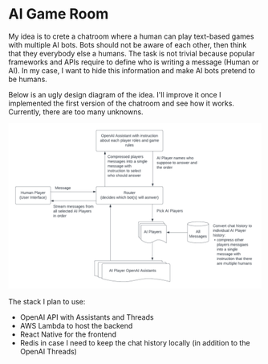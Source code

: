 # AI Game Room

My idea is to crete a chatroom where a human can play text-based games with multiple AI bots. Bots should not be aware of each other, then think that they everybody else a humans. The task is not trivial because popular frameworks and APIs require to define who is writing a message (Human or AI). In my case, I want to hide this information and make AI bots pretend to be humans.

Below is an ugly design diagram of the idea. I'll improve it once I implemented the first version of the chatroom and see how it works. Currently, there are too many unknowns.

![Design](images/design.png)

The stack I plan to use:
- OpenAI API with Assistants and Threads
- AWS Lambda to host the backend
- React Native for the frontend
- Redis in case I need to keep the chat history locally (in addition to the OpenAI Threads)